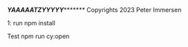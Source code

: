 *******************************YAAAAATZYYYYY**************************************
Copyrights 2023 Peter Immersen

1: run npm install

Test
npm run cy:open

